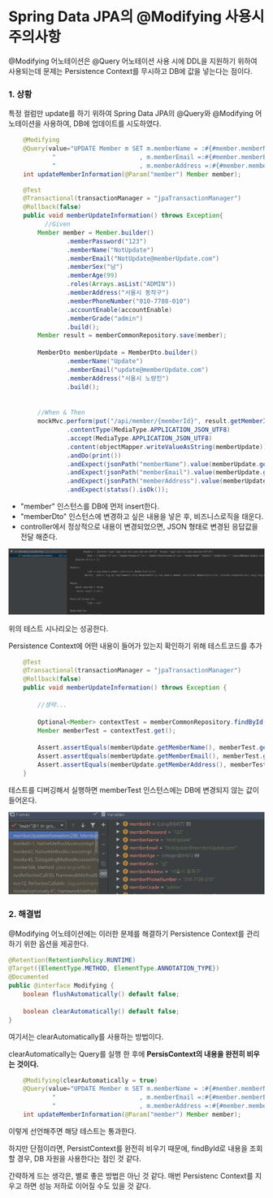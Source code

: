 
# Spring Data JPA의 @Modifying 사용시 주의사항


@Modifying 어노테이션은 @Query 어노테이션 사용 시에 DDL을 지원하기 위하여 사용되는데 문제는 Persistence Context를 무시하고 DB에 값을 넣는다는 점이다.


### 1. 상황

특정 컬럼만 update를 하기 위하여 Spring Data JPA의 @Query와 @Modifying 어노테이션을 사용하여,
DB에 업데이트를 시도하였다. 

~~~JAVA
    @Modifying
    @Query(value="UPDATE Member m SET m.memberName = :#{#member.memberName} " +
            "                       , m.memberEmail =:#{#member.memberEmail}" +
            "                       , m.memberAddress =:#{#member.memberAddress} WHERE m.memberId = :#{#member.memberId}")
    int updateMemberInformation(@Param("member") Member member);
~~~


~~~JAVA
    @Test
    @Transactional(transactionManager = "jpaTransactionManager")
    @Rollback(false)
    public void memberUpdateInformation() throws Exception{
          //Given
        Member member = Member.builder()
                .memberPassword("123")
                .memberName("NotUpdate")
                .memberEmail("NotUpdate@memberUpdate.com")
                .memberSex("남")
                .memberAge(99)
                .roles(Arrays.asList("ADMIN"))
                .memberAddress("서울시 동작구")
                .memberPhoneNumber("010-7788-010")
                .accountEnable(accountEnable)
                .memberGrade("admin")
                .build();
        Member result = memberCommonRepository.save(member);

        MemberDto memberUpdate = MemberDto.builder()
                .memberName("Update")
                .memberEmail("update@memberUpdate.com")
                .memberAddress("서울시 노량진")
                .build();


        //When & Then
        mockMvc.perform(put("/api/member/{memberId}", result.getMemberId())
                .contentType(MediaType.APPLICATION_JSON_UTF8)
                .accept(MediaType.APPLICATION_JSON_UTF8)
                .content(objectMapper.writeValueAsString(memberUpdate)))
                .andDo(print())
                .andExpect(jsonPath("memberName").value(memberUpdate.getMemberName()))
                .andExpect(jsonPath("memberEmail").value(memberUpdate.getMemberEmail()))
                .andExpect(jsonPath("memberAddress").value(memberUpdate.getMemberAddress()))
                .andExpect(status().isOk());

~~~

- "member" 인스턴스를 DB에 먼저 insert한다. 
- "memberDto" 인스턴스에 변경하고 싶은 내용을 넣은 후, 비즈니스로직을 태운다.
- controller에서 정상적으로 내용이 변경되었으면, JSON 형태로 변경된 응답값을 전달 해준다. 

![test](/JPA/img/@Modifying.png)

위의 테스트 시나리오는 성공한다. 


Persistence Context에 어떤 내용이 들어가 있는지 확인하기 위해 테스트코드를 추가
~~~JAVA
    @Test
    @Transactional(transactionManager = "jpaTransactionManager")
    @Rollback(false)
    public void memberUpdateInformation() throws Exception {
        
        //생략...

        Optional<Member> contextTest = memberCommonRepository.findById(result.getMemberId());
        Member memberTest = contextTest.get();

        Assert.assertEquals(memberUpdate.getMemberName(), memberTest.getMemberName());
        Assert.assertEquals(memberUpdate.getMemberEmail(), memberTest.getMemberEmail());
        Assert.assertEquals(memberUpdate.getMemberAddress(), memberTest.getMemberAddress());
    }
~~~

테스트를 디버깅해서 실행하면 memberTest 인스턴스에는 DB에 변경되지 않는 값이 들어온다. 

![test](/JPA/img/@Modifying_context.png)

### 2. 해결법
@Modifying 어노테이션에는 이러한 문제를 해결하기 Persistence Context를 관리하기 위한 옵션을 제공한다.

~~~JAVA
@Retention(RetentionPolicy.RUNTIME)
@Target({ElementType.METHOD, ElementType.ANNOTATION_TYPE})
@Documented
public @interface Modifying {
    boolean flushAutomatically() default false;

    boolean clearAutomatically() default false;
}
~~~

여기서는 clearAutomatically를 사용하는 방법이다.

clearAutomatically는 Query를 실행 한 후에 **PersisContext의 내용을 완전히 비우는 것이다.** 
~~~JAVA
    @Modifying(clearAutomatically = true)
    @Query(value="UPDATE Member m SET m.memberName = :#{#member.memberName} " +
            "                       , m.memberEmail =:#{#member.memberEmail}" +
            "                       , m.memberAddress =:#{#member.memberAddress} WHERE m.memberId = :#{#member.memberId}")
    int updateMemberInformation(@Param("member") Member member);
~~~
이렇게 선언해주면 해당 테스트는 통과한다.

하지만 단점이라면, PersistContext를 완전히 비우기 때문에, findById로 내용을 조회할 경우, DB 자원을 사용한다는 점인 것 같다.

간략하게 드는 생각은, 별로 좋은 방법은 아닌 것 같다. 매번 Persistenc Context를 지우고 하면 성능 저하로 이어질 수도 있을 것 같다. 

